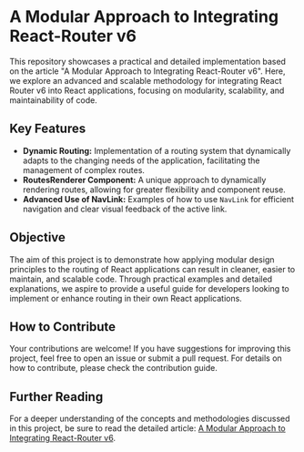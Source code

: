 # A Modular Approach to Integrating React-Router v6

This repository showcases a practical and detailed implementation based on the article "A Modular Approach to Integrating React-Router v6". Here, we explore an advanced and scalable methodology for integrating React Router v6 into React applications, focusing on modularity, scalability, and maintainability of code.

## Key Features

- **Dynamic Routing:** Implementation of a routing system that dynamically adapts to the changing needs of the application, facilitating the management of complex routes.
- **RoutesRenderer Component:** A unique approach to dynamically rendering routes, allowing for greater flexibility and component reuse.
- **Advanced Use of NavLink:** Examples of how to use `NavLink` for efficient navigation and clear visual feedback of the active link.

## Objective

The aim of this project is to demonstrate how applying modular design principles to the routing of React applications can result in cleaner, easier to maintain, and scalable code. Through practical examples and detailed explanations, we aspire to provide a useful guide for developers looking to implement or enhance routing in their own React applications.

## How to Contribute

Your contributions are welcome! If you have suggestions for improving this project, feel free to open an issue or submit a pull request. For details on how to contribute, please check the contribution guide.

## Further Reading

For a deeper understanding of the concepts and methodologies discussed in this project, be sure to read the detailed article: [A Modular Approach to Integrating React-Router v6](https://dev.to/jerezm/a-modular-approach-to-integrating-react-router-1img).
